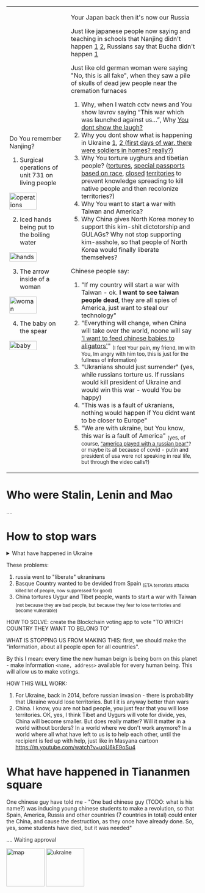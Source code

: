 
<table>
<tr><td>

Do You remember Nanjing?
1. Surgical operations of unit 731 on living people
  
<img alt="operations" src="https://github.com/srghma/srghma.github.io/assets/7573215/9974f6ff-585b-40f7-83e8-47de1a125cbf" width="70%">
  
2. Iced hands being put to the boiling water
  
<img alt="hands" src="https://github.com/srghma/srghma.github.io/assets/7573215/803a3acc-b8b9-4703-8315-4b50df5e46fd" width="70%">
  
3. The arrow inside of a woman
  
<img alt="woman" src="https://github.com/srghma/srghma.github.io/assets/7573215/9a4ca81b-f292-4ea3-b40d-2719e767f2f7" width="70%">
  
4. The baby on the spear
  
<img alt="baby" src="https://github.com/srghma/srghma.github.io/assets/7573215/5974a1fd-3b19-4a3d-900c-6fbe22aed773" width="70%">

</td><td>

Your Japan back then it's now our Russia

Just like japanese people now saying and teaching in schools that Nanjing didn't happen [1](https://qr.ae/pyhdva) [2](https://www.reddit.com/r/JordanPeterson/comments/6fau39/comment/dkkr1ub/?context=3), Russians say that Bucha didn't happen [1](https://www.youtube.com/watch?v=3XNlSg9CUlc)

  Just like old german woman were saying "No, this is all fake", when they saw a pile of skulls of dead jew people near the cremation furnaces 
  
  1. Why, when I watch cctv news and You show lavrov saying “This war which was launched against us…”, Why [You dont show the laugh?](https://www.youtube.com/watch?v=NGizGLceM-I)
  2. Why you dont show what is happening in Ukraine [1](https://t.me/nevzorovtv/8577), [2 (first days of war. there were soldiers in homes? really?)](https://www.facebook.com/hope4ukraine/videos/this-is-never-seen-before-video-pov-from-russian-tank-in-mariupol-shooting-at-re/727612701949066/)
  2. Why You torture uyghurs and tibetian people? ([tortures](https://www.bbc.com/russian/features-53671502), [special passports based on race](https://youtu.be/s5osMrbfnbc?t=623), [closed](https://www.travelchinacheaper.com/wp-content/uploads/China-Map-Travel-Restrictions.jpg) [territories](https://www.travelchinacheaper.com/which-parts-of-china-require-a-permit-to-travel) to prevent knowledge spreading to kill native people and then recolonize territories?)
  3. Why You want to start a war with Taiwan and America?
  4. Why China gives North Korea money to support this kim-shit dictotorship and GULAGs? Why not stop supporting kim-asshole, so that people of North Korea would finally liberate themselves?
  
  Chinese people say:
  1. "If my country will start a war with Taiwan - ok. **I want to see taiwan people dead**, they are all spies of America, just want to steal our technology"
  1. "Everything will change, when China will take over the world, noone will say ['I want to feed chinese babies to aligators'](https://worldstarhiphop.com/videos/wshhaEUJeT3M8808M0wi/horrible-charleston-white-says-chinese-women-and-babies-deserved-to-be-rped-and-used-as-alligator-bait)" <sub>(I feel Your pain, my friend, Im with You, Im angry with him too, this is just for the fullness of information)</sub>
  1. "Ukranians should just surrender" (yes, while russians torture us. If russians would kill president of Ukraine and would win this war - would You be happy)
  2. "This was is a fault of ukranians, nothing would happen if You didnt want to be closer to Europe"
  1. "We are with ukraine, but You know, this war is a fault of America" <sub>(yes, of course, ["america played with a russian bear"](https://t.me/nevzorovtv/8137)? or maybe its all because of covid - putin and president of usa were not speaking in real life, but through the video calls?)</sub>
  
</td></tr>
</table>

# Who were Stalin, Lenin and Mao

.... 

# How to stop wars

<details><summary>What have happened in Ukraine</summary>

  In 2014, russians said "we give high probability, that IF people in Krimea and Donetsk and Lugansk will vote right now for "TO WHICH COUNTRY THEY WANT TO BELONG TO" THEN (we think) they will choose russia. That's why, without doing this voting, but only because we have such hunch, we will go and fucking liberate this people. Liberate them from their property (stealing business from Krimea people), and make the Donetsk and Lugansk a battlefield, to distract ukranians from Krimea. And, when ukranians will attack our army, while we are hiding in the buildings in Donetsk, we will say they attack civilians"

Truth be said, I (srghma) give probabilities:
- in 2014: Krimea - 40 russia/60 Ukraine, Donetsk and Lugansk - 30 russia/70 Ukraine
- after a war, after Bucha, after rapes: Krimea - 5 russia/95 Ukraine, Donetsk and Lugansk - 5 russia/95 Ukraine
</details>



These problems:
1. russia went to "liberate" ukraninans
2. Basque Country wanted to be devided from Spain <sub>(ETA terrorists attacks killed lot of people, now suppressed for good)</sub>
3. China tortures Uygur and Tibet people, wants to start a war with Taiwan <sub>(not because they are bad people, but because they fear to lose territories and become vulnerable)</sub>

HOW TO SOLVE: create the Blockchain voting app to vote "TO WHICH COUNTRY THEY WANT TO BELONG TO" 

WHAT IS STOPPING US FROM MAKING THIS: first, we should make the "information, about all people open for all countries".

By this I mean: every time the new human beign is being born on this planet - make information `<name, address>` available for every human being. This will allow us to make votings.

HOW THIS WILL WORK:
1. For Ukraine, back in 2014, before russian invasion - there is probability that Ukraine would lose territories. But I it is anyway better than wars
2. China. I know, you are not bad people, you just fear that you will lose territories. OK, yes, I think Tibet and Uygurs will vote for divide, yes, China will become smaller. But does really matter? Will it matter in a world without borders? In a world where we don't work anymore? In a world where all what have left to us is to help each other, until the recipient is fed up with help, just like in Masyana cartoon https://m.youtube.com/watch?v=uoU6kE9oSu4

# What have happened in Tiananmen square

One chinese guy have told me - "One bad chinese guy (TODO: what is his name?) was inducing young chinese students to make a revolution, so that Spain, America, Russia and other countries (7 countries in total) could enter the China, and cause the destruction, as they once have already done. So, yes, some students have died, but it was needed"

.... Waiting approval

<img alt="map" src="https://github.com/srghma/srghma.github.io/assets/7573215/de1a6a3e-bf4d-4709-901a-2d803ed03f57" width="100px">

<img alt="ukraine" src="https://github.com/srghma/srghma.github.io/assets/7573215/36ba4913-0459-4328-b1cd-03748fdf968e" width="100px">
